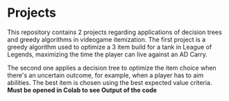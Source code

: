 # Projects
This repository contains 2 projects regarding applications of decision trees and greedy algorithms in videogame itemization.
The first project is a greedy algorithm used to optimize a 3 item build for a tank in League of Legends, maximizing the time
the player can live against an AD Carry.

The second one applies a decision tree to optimize the item choice when there's an uncertain outcome, for example, when a player has
to aim abilities. The best item is chosen using the best expected value criteria. **Must be opened in Colab to see Output of the code**
